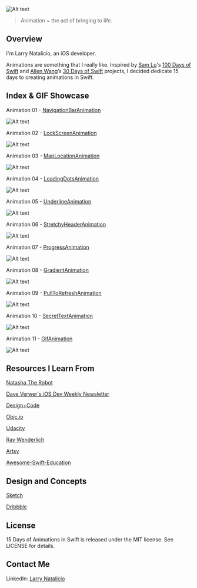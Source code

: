 ![Alt text](https://raw.githubusercontent.com/larrynatalicio/15DaysofAnimationsinSwift/master/github-cover-image.png)

> Animation ~ the act of bringing to life.

## Overview ##

I'm Larry Natalicio, an iOS developer.

Animations are something that I really like. Inspired by [Sam Lu](https://twitter.com/samvlu)'s [100 Days of Swift](http://samvlu.com/index.html) and [Allen Wang](https://twitter.com/creativewang)’s [30 Days of Swift](https://github.com/allenwong/30DaysofSwift) projects, I decided dedicate 15 days to creating animations in Swift.

## Index & GIF Showcase ##

Animation 01 - [NavigationBarAnimation]()

![Alt text]()

Animation 02 - [LockScreenAnimation]()

![Alt text]()

Animation 03 - [MapLocationAnimation]()

![Alt text]()

Animation 04 - [LoadingDotsAnimation]()

![Alt text]()

Animation 05 - [UnderlineAnimation]()

![Alt text]()

Animation 06 - [StretchyHeaderAnimation]()

![Alt text]()

Animation 07 - [ProgressAnimation]()

![Alt text]()

Animation 08 - [GradientAnimation]()

![Alt text]()

Animation 09 - [PullToRefreshAnimation]()

![Alt text]()

Animation 10 - [SecretTextAnimation]()

![Alt text]()

Animation 11 - [GifAnimation]()

![Alt text]()


## Resources I Learn From ##

[Natasha The Robot](https://www.natashatherobot.com)

[Dave Verwer's iOS Dev Weekly Newsletter](http://iosdevweekly.com)

[Design+Code](https://designcode.io/)

[Objc.io](https://www.objc.io)

[Udacity](https://www.udacity.com)

[Ray Wenderlich](https://www.raywenderlich.com)

[Artsy](http://artsy.github.io)

[Awesome-Swift-Education](https://github.com/hsavit1/Awesome-Swift-Education)

## Design and Concepts ##

[Sketch](https://www.sketchapp.com)

[Dribbble](https://dribbble.com)

## License ##

15 Days of Animations in Swift is released under the MIT license. See LICENSE for details.

## Contact Me ##

LinkedIn: [Larry Natalicio](https://www.linkedin.com/in/larrynatalicio)
